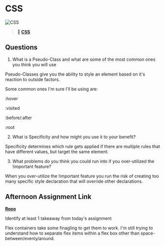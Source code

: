 # CSS

![CSS](https://bcw.blob.core.windows.net/public/cssUnit/1411879719053976)

> **📖 [CSS](https://codeworksacademy.com/fs-student-guide/resources/wk1/03-CSS)**

## Questions

1. What is a Pseudo-Class and what are some of the most common ones you think you will use

Pseudo-Classes give you the ability to style an element based on it's reaction to outside factors.

Some common ones I'm sure I'll be using are:

:hover

:visited

:before/:after

:root


2. What is Specificity and how might you use it to your benefit?

Specificity determines which rule gets applied if there are multiple rules that have different values, but target the same element.

3. What problems do you think you could run into if you over-utilized the !important feature?

When you over-utilize the !important feature you run the risk of creating too many specific style declaration that will override other declarations.

## Afternoon Assignment Link

**[Repo](https://github.com/Max-Ball/resume)**

Identify at least 1 takeaway from today's assignment

Flex containers take some finagling to get them to work. I'm still trying to understand how to separate flex items within a flex box other than space-between/evenly/around.
